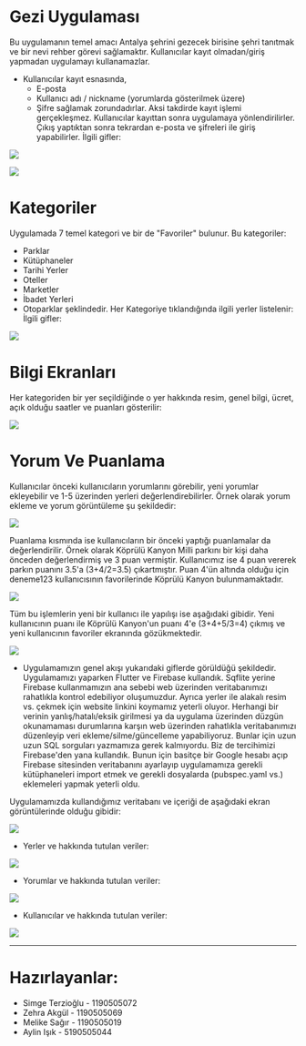 # Gezi Uygulaması
Bu uygulamanın temel amacı Antalya şehrini gezecek birisine şehri tanıtmak ve bir nevi rehber görevi sağlamaktır.
Kullanıcılar kayıt olmadan/giriş yapmadan uygulamayı kullanamazlar.
 * Kullanıcılar kayıt esnasında,
    * E-posta
    * Kullanıcı adı / nickname (yorumlarda gösterilmek üzere)
    * Şifre
   sağlamak zorundadırlar. Aksi takdirde kayıt işlemi gerçekleşmez. Kullanıcılar kayıttan sonra uygulamaya yönlendirilirler. Çıkış yaptıktan sonra tekrardan e-posta ve şifreleri ile giriş yapabilirler.
İlgili gifler:

![](https://github.com/SimgeTerzioglu/Gezi-Uygulamasi/blob/master/Kayit.gif)

![](https://github.com/SimgeTerzioglu/Gezi-Uygulamasi/blob/master/giris.gif)

# Kategoriler
Uygulamada 7 temel kategori ve bir de "Favoriler" bulunur. Bu kategoriler:
 * Parklar
 * Kütüphaneler
 * Tarihi Yerler
 * Oteller
 * Marketler
 * İbadet Yerleri
 * Otoparklar
 şeklindedir. Her Kategoriye tıklandığında ilgili yerler listelenir:
İlgili gifler:

![](https://github.com/SimgeTerzioglu/Gezi-Uygulamasi/blob/master/Kategoriler.gif)

# Bilgi Ekranları
Her kategoriden bir yer seçildiğinde o yer hakkında resim, genel bilgi, ücret, açık olduğu saatler ve puanları gösterilir:

![](https://github.com/SimgeTerzioglu/Gezi-Uygulamasi/blob/master/yerornekleri.gif)

# Yorum Ve Puanlama
Kullanıcılar önceki kullanıcıların yorumlarını görebilir, yeni yorumlar ekleyebilir ve 1-5 üzerinden yerleri değerlendirebilirler.
Örnek olarak yorum ekleme ve yorum görüntüleme şu şekildedir:

![](https://github.com/SimgeTerzioglu/Gezi-Uygulamasi/blob/master/yorum.gif)

Puanlama kısmında ise kullanıcıların bir önceki yaptığı puanlamalar da değerlendirilir. Örnek olarak Köprülü Kanyon Milli parkını bir kişi daha önceden değerlendirmiş ve 3 puan vermiştir. Kullanıcımız ise 4 puan vererek parkın puanını 3.5'a (3+4/2=3.5) çıkartmıştır. Puan 4'ün altında olduğu için deneme123 kullanıcısının favorilerinde Köprülü Kanyon bulunmamaktadır.

![](https://github.com/SimgeTerzioglu/Gezi-Uygulamasi/blob/master/dahaoncedenpuanlanm%C4%B1s.gif)

Tüm bu işlemlerin yeni bir kullanıcı ile yapılışı ise aşağıdaki gibidir. Yeni kullanıcının puanı ile Köprülü Kanyon'un puanı 4'e (3+4+5/3=4) çıkmış ve yeni kullanıcının favoriler ekranında gözükmektedir.

![](https://github.com/SimgeTerzioglu/Gezi-Uygulamasi/blob/master/yenikullanicipuanguncellemesiveyorum.gif)

 * Uygulamamızın genel akışı yukarıdaki giflerde görüldüğü şekildedir.
Uygulamamızı yaparken Flutter ve Firebase kullandık. Sqflite yerine Firebase kullanmamızın ana sebebi web üzerinden veritabanımızı rahatlıkla kontrol edebiliyor oluşumuzdur. Ayrıca yerler ile alakalı resim vs. çekmek için website linkini koymamız yeterli oluyor. Herhangi bir verinin yanlış/hatalı/eksik girilmesi ya da uygulama üzerinden düzgün okunamaması durumlarına karşın web üzerinden rahatlıkla veritabanımızı düzenleyip veri ekleme/silme/güncelleme yapabiliyoruz. Bunlar için uzun uzun SQL sorguları yazmamıza gerek kalmıyordu. Biz de tercihimizi Firebase'den yana kullandık. Bunun için basitçe bir Google hesabı açıp Firebase sitesinden veritabanını ayarlayıp uygulamamıza gerekli kütüphaneleri import etmek ve gerekli dosyalarda (pubspec.yaml vs.) eklemeleri yapmak yeterli oldu.
 
 Uygulamamızda kullandığımız veritabanı ve içeriği de aşağıdaki ekran görüntülerinde olduğu gibidir:
 
 ![](https://github.com/SimgeTerzioglu/Gezi-Uygulamasi/blob/master/firebase%20genel.png)
 
 * Yerler ve hakkında tutulan veriler:
 
 ![](https://github.com/SimgeTerzioglu/Gezi-Uygulamasi/blob/master/puanlama.png)
 
 * Yorumlar ve hakkında tutulan veriler:
 
 ![](https://github.com/SimgeTerzioglu/Gezi-Uygulamasi/blob/master/yorumlar_database.png)
 
 * Kullanıcılar ve hakkında tutulan veriler:
 
 ![](https://github.com/SimgeTerzioglu/Gezi-Uygulamasi/blob/master/firebase_kullan%C4%B1c%C4%B1lar.png)
 
 ***
 # Hazırlayanlar:
 * Simge Terzioğlu - 1190505072
 * Zehra Akgül - 1190505069
 * Melike Sağır - 1190505019
 * Aylin Işık - 5190505044
